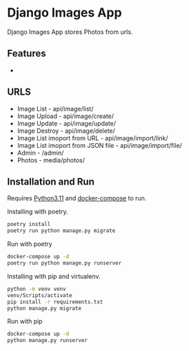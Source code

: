 # Django Images App

Django Images App stores Photos from urls.

## Features
- 

## URLS
- Image List - api/image/list/
- Image Upload - api/image/create/
- Image Update - api/image/update/<id>
- Image Destroy - api/image/delete/<id>
- Image List imoport from URL - api/image/import/link/
- Image List imoport from JSON file - api/image/import/file/
- Admin - /admin/
- Photos - media/photos/<filename>

## Installation and Run

Requires [Python3.11](https://www.python.org/) and [docker-compose](https://docs.docker.com/compose/)  to run.

Installing with poetry.

```sh
poetry install
poetry run python manage.py migrate
```

Run with poetry

```sh
docker-compose up -d
poetry run python manage.py runserver
```

Installing with pip and virtualenv.

```sh
python -m venv venv
venv/Scripts/activate
pip install -r requirements.txt
python manage.py migrate
```

Run with pip

```sh
docker-compose up -d
python manage.py runserver
```
